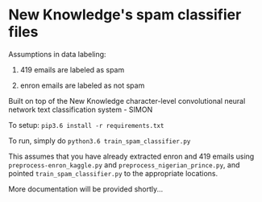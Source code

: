 # New Knowledge's spam classifier files

Assumptions in data labeling:

1. 419 emails are labeled as spam

2. enron emails are labeled as not spam

Built on top of the New Knowledge character-level convolutional neural network text classification system - SIMON

To setup:
`pip3.6 install -r requirements.txt`

To run, simply do
`python3.6 train_spam_classifier.py`

This assumes that you have already extracted enron and 419 emails using `preprocess-enron_kaggle.py` and 
`preprocess_nigerian_prince.py`, and pointed `train_spam_classifier.py` to the appropriate locations.

More documentation will be provided shortly...
